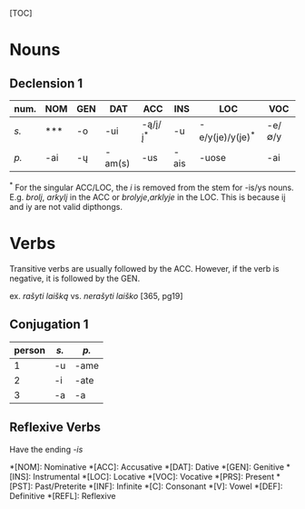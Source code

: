 [TOC]

# Nouns

## Declension 1

<!-- BEGIN: 1 -->
<!-- ENDING: as, is, ys -->
<!-- PRE: ∅, i, i -->
<!-- TYPE: n -->
num. | NOM | GEN | DAT    | ACC                | INS | LOC                        | VOC
-----|-----|-----|--------|--------------------|-----|----------------------------|-------
_s._ | *** | -o  | -ui    | -ą/į/į<sup>*</sup> | -u  | -e/y(je)/y(je)<sup>*</sup> | -e/∅/y
_p._ | -ai | -ų  | -am(s) | -us                | -ais| -uose                      | -ai

<!-- END: 1 -->
<sup>*</sup> For the singular ACC/LOC, the _i_ is removed from the stem for -is/ys nouns. E.g. _brolį_, _arkylį_ in the ACC or _brolyje_,_arklyje_ in the LOC. This is because iį and iy are not valid dipthongs.

# Verbs

Transitive verbs are usually followed by the ACC. However, if the verb is negative, it is followed by the GEN.

ex. _rašyti laišką_ vs. _nerašyti laiško_ [365, pg19]

## Conjugation 1
<!-- BEGIN: Verb-1 -->
<!-- ENDING: a, ia -->
<!-- PRE: ∅, i -->
<!-- TYPE: v -->
person | _s._  | _p._
-------|-------|------
1      | -u    | -ame
2      | -i    | -ate
3      | -a    | -a

<!-- END: Verb-1 -->


## Reflexive Verbs
Have the ending _-is_

<!-- Abbreviations -->
*[NOM]: Nominative
*[ACC]: Accusative
*[DAT]: Dative
*[GEN]: Genitive
*[INS]: Instrumental
*[LOC]: Locative
*[VOC]: Vocative
*[PRS]: Present
*[PST]: Past/Preterite
*[INF]: Infinite
*[C]: Consonant
*[V]: Vowel
*[DEF]: Definitive
*[REFL]: Reflexive